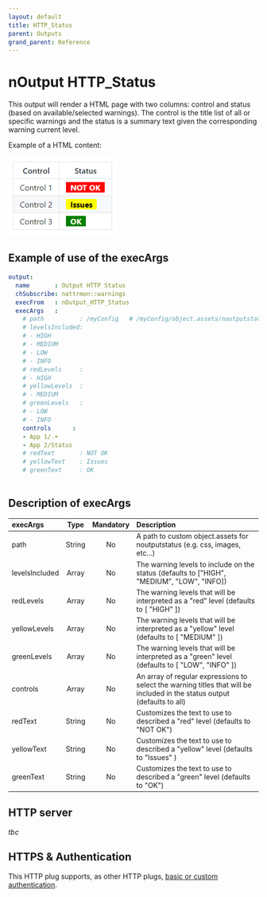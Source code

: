```yaml
---
layout: default
title: HTTP_Status
parent: Outputs
grand_parent: Reference
---
```

# nOutput HTTP_Status

This output will render a HTML page with two columns: control and status (based on available/selected warnings). The control is the title list of all or specific warnings and the status is a summary text given the corresponding warning current level.

Example of a HTML content:

![HTML Status](../../../images/nOutput_HTMLStatus_1.png "HTML Status")

## Example of use of the execArgs

````yaml
output:
  name       : Output HTTP Status
  chSubscribe: nattrmon::warnings
  execFrom   : nOutput_HTTP_Status
  execArgs   :
    # path          : /myConfig   # /myConfig/object.assets/noutputstatus
    # levelsIncluded:
    # - HIGH
    # - MEDIUM
    # - LOW
    # - INFO
    # redLevels     :
    # - HIGH
    # yellowLevels  :
    # - MEDIUM
    # greenLevels   :
    # - LOW
    # - INFO
    controls      :
    - App 1/.+
    - App 2/Status
    # redText       : NOT OK
    # yellowText    : Issues
    # greenText     : OK
    

````

## Description of execArgs

| execArgs   | Type   | Mandatory | Description |
|:-----------|:------:|:---------:|:------------|
| path       | String | No | A path to custom object.assets for noutputstatus (e.g. css, images, etc...) |
| levelsIncluded | Array | No | The warning levels to include on the status (defaults to ["HIGH", "MEDIUM", "LOW", "INFO]) |
| redLevels | Array | No | The warning levels that will be interpreted as a "red" level (defaults to [ "HIGH" ]) |
| yellowLevels | Array | No | The warning levels that will be interpreted as a "yellow" level (defaults to [ "MEDIUM" ]) |
| greenLevels | Array | No | The warning levels that will be interpreted as a "green" level (defaults to [ "LOW", "INFO" ]) |
| controls | Array | No | An array of regular expressions to select the warning titles that will be included in the status output (defaults to all) |
| redText | String | No | Customizes the text to use to described a "red" level (defaults to "NOT OK") |
| yellowText | String | No | Customizes the text to use to described a "yellow" level (defaults to "Issues" ) |
| greenText | String | No | Customizes the text to use to described a "green" level (defaults to "OK") |

## HTTP server

_tbc_

## HTTPS & Authentication

This HTTP plug supports, as other HTTP plugs, [basic or custom authentication](../..//guides/medium/output_https_withBasicAuth.html).